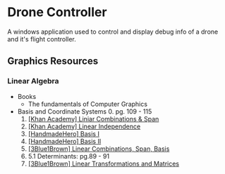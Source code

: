 # Drone Controller
A windows application used to control and display debug info of a drone and
it's flight controller.

## Graphics Resources
### Linear Algebra
* Books
    *   The fundamentals of Computer Graphics
* Basis and Coordinate Systems
    0. pg. 109 - 115
    1. [[Khan Academy] Liniar Combinations & Span](https://youtu.be/Qm_OS-8COwU)
    2. [[Khan Academy] Linear Independence](https://youtu.be/CrV1xCWdY-g)
    3. [[HandmadeHero] Basis I](https://www.youtube.com/watch?v=lcmjmOfWPNU&feature=youtu.be)
    4. [[HandmadeHero] Basis II](https://www.youtube.com/watch?v=2yKKcjBIaL0)
    5. [[3Blue1Brown] Linear Combinations, Span, Basis](https://www.youtube.com/watch?v=k7RM-ot2NWY&list=PLZHQObOWTQDPD3MizzM2xVFitgF8hE_ab&index=2)
    6. 5.1 Determinants: pg.89 - 91
    7. [[3Blue1Brown] Linear Transformations and Matrices](https://www.youtube.com/watch?v=kYB8IZa5AuE&list=PLZHQObOWTQDPD3MizzM2xVFitgF8hE_ab&index=3)